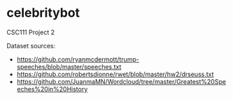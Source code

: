 # celebritybot

CSC111 Project 2

Dataset sources:

- https://github.com/ryanmcdermott/trump-speeches/blob/master/speeches.txt
- https://github.com/robertsdionne/rwet/blob/master/hw2/drseuss.txt
- https://github.com/JuanmaMN/Wordcloud/tree/master/Greatest%20Speeches%20in%20History
